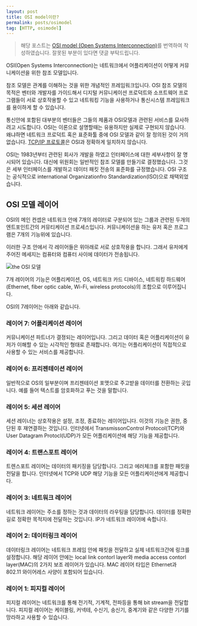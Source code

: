 ```yaml
---
layout: post
title: OSI model이란?
permalink: posts/osimodel
tag: [HTTP, osimodel]
---
```


> 해당 포스트는 [OSI model (Open Systems Interconnection)](https://searchnetworking.techtarget.com/definition/OSI)를 번역하여 작성하였습니다. 잘못된 부분이 있다면 댓글 부탁드립니다.

OSI(Open Systems Interconnection)는 네트워크에서 어플리케이션이 어떻게 커뮤니케이션을 위한 참조 모델입니다.

참조 모델은 관계를 이해하는 것을 위한 개념적인 프레임워크입니다. OSI 참조 모델의 목적은 벤터와 개발자를 가이드해서 디지털 커뮤니케이션 프로덕트와 소프트웨어 프로그램들이 서로 상호작용할 수 있고 네트워킹 기능을 사용하거나 통신시스템 프레임워크를 용이하게 할 수 있습니다.

통신안에 포함된 대부분의 벤터들은 그들의 제품과 OSI모델과 관련된 서비스를 묘사하려고 시도합니다.
OSI는 이론으로 설명할때는 유용하지만 실제로 구현되지 않습니다. 왜냐하면 네트워크 프로덕트 혹은 표준화툴 중에 OSI 모델과 같이 잘 정의된 것이 거의 없습니다. [TCP/IP 프로토콜](https://yngmanie.space/posts/tcpip)은 OSI과 정확하게 일치하지 않습니다.

OSI는 1983년부터 관련된 회사가 개발을 하였고 인터페이스에 대한 세부사항이 잘 명시되어 있습니다. 대신에 위원회는 일반적인 참조 모델를 만들기로 결정했습니다. 그것은 세부 인터페이스를 개발하고 데이터 패킷 전송의 표준화를 규정했습니다. OSI 구조는 공식적으로 international Organizationfro Standardization(ISO)으로 채택외었습니다.

## OSI 모델 레이어

OSI의 메인 컨셉은 네트워크 안에 7개의 레이터로 구분되어 있는 그룹과 관련된 두개의 엔트포인트간의 커뮤티케이션 프로세스입니다. 커뮤니케이션을 하는 유저 혹은 프로그램은 7개의 기능위에 있습니다.

이러한 구조 안에서 각 레이어들은 위아래로 서로 상호작용을 합니다. 그래서 유저에게 주어진 메세지는 컴퓨터와 컴퓨터 사이에 데이터가 전송됩니다.

![the OSI 모델](https://cdn.ttgtmedia.com/rms/onlineImages/networking-osi_layer.png)

7개 레이어의 기능은 어플리케이션, OS, 네트워크 카드 디바이스, 네트워킹 하드웨어(Ethernet, fiber optic cable, Wi-Fi, wireless protocols)의 조합으로 이루어집니다.

OSI의 7레이어는 아래와 같습니다.

### 레이어 7: 어플리케이션 레이어

커뮤니케이션 파트너가 결졍되는 레이어입니다. 그리고 데이터 혹은 어플리케이션이 유저가 이해할 수 있는 시각적인 형태로 존재합니다. 여기는 어플리케이션이 직접적으로 사용할 수 있는 서비스를 제공합니다.

### 레이어 6: 프리젠테이션 레이어

일반적으로 OS의 일부분이며 프리젠테이션 포맷으로 주고받을 데이터를 전환하는 곳입니다. 예를 들어 텍스트를 암호화하고 푸는 것을 말합니다.

### 레이어 5: 세션 레이어

세션 레이너는 상호작용은 설정, 조정, 종료하는 레이어입니다. 이것의 기능은 권한, 중단된 후 재연결하는 것입니다. 인터넷에서 TransmissonControl Protocol(TCP)와 User Datagram Protocl(UDP)가 모든 어플리케이션에 해당 기능을 제공합니다.

### 레이어 4: 트랜스포트 레이어

트렌스포트 레이어는 데이터의 패키징을 담당합니다. 그리고 에러체크를 포함한 패킷을 전달을 합니다. 인터넷에서 TCP와 UDP 해당 기능을 모든 어플리케이션에게 제공합니다.

### 레이어 3: 네트워크 레이어

네트워크 레이어는 주소를 정하는 것과 데이터의 라우팅을 담당합니다. 데이터를 정확한 길로 정확한 목적지에 전달하는 것입니다. IP가 네트워크 레이어에 속합니다.

### 레이어 2: 데이터링크 레이어

데이터링크 레이어는 네트워크 프레임 안에 패킷을 전달하고 실제 네트워크간에 링크를 설정합니다. 해당 레이어 안에는 local link contorl layer와 media access contorl layer(MAC)의 2가지 보조 레이어가 있습니다. MAC 레이어 타입은 Ethernet과 802.11 와이어레스 사양이 포함되어 있습니다.

### 레이어 1: 피지컬 레이어

피지컬 레이어는 네트워크를 통해 전기적, 기계적, 전파등을 통해 bit stream을 전달합니다. 피지컬 레이어는 케이블링, 커넥테, 수신기, 송신기, 중계기와 같은 다양한 기기를 망라하고 사용할 수 있습니다.
